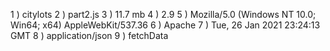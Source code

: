 1 ) citylots
2 ) part2.js
3 ) 11.7 mb
4 ) 2.9
5 ) Mozilla/5.0 (Windows NT 10.0; Win64; x64) AppleWebKit/537.36
6 ) Apache 
7 ) Tue, 26 Jan 2021 23:24:13 GMT
8 ) application/json
9 ) fetchData
